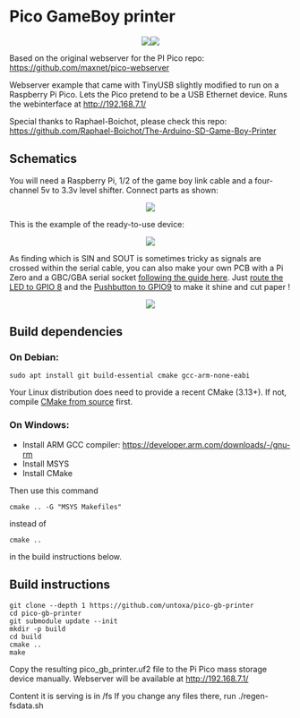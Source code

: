 # Pico GameBoy printer

<p align="center">
   <img src="https://github.com/untoxa/pico-gb-printer/blob/main/screenshot.png?raw=true"/><img src="https://github.com/untoxa/pico-gb-printer/blob/main/usage.png?raw=true"/>
</p>

Based on the original webserver for the PI Pico repo: https://github.com/maxnet/pico-webserver

Webserver example that came with TinyUSB slightly modified to run on a Raspberry Pi Pico.
Lets the Pico pretend to be a USB Ethernet device. Runs the webinterface at http://192.168.7.1/

Special thanks to Raphael-Boichot, please check this repo: https://github.com/Raphael-Boichot/The-Arduino-SD-Game-Boy-Printer

## Schematics

You will need a Raspberry Pi, 1/2 of the game boy link cable and a four-channel 5v to 3.3v level shifter. Connect parts as shown:

<p align="center">
  <img src="https://github.com/untoxa/pico-gb-printer/blob/main/schematics.png?raw=true"/>
</p>

This is the example of the ready-to-use device:

<p align="center">
  <img src="https://github.com/untoxa/pico-gb-printer/blob/main/device.jpg?raw=true"/>
</p>

As finding which is SIN and SOUT is sometimes tricky as signals are crossed within the serial cable, you can also make your own PCB with a Pi Zero and a GBC/GBA serial socket [following the guide here](https://github.com/Raphael-Boichot/Collection-of-PCB-for-Game-Boy-Printer-Emulators). Just [route the LED to GPIO 8](https://github.com/Raphael-Boichot/pico-gb-printer/blob/c10a31e7458818ecd8ce3af9a09c53344a659cd4/include/globals.h#L8C33-L8C35) and the [Pushbutton to GPIO9](https://github.com/Raphael-Boichot/pico-gb-printer/blob/c10a31e7458818ecd8ce3af9a09c53344a659cd4/include/globals.h#L21) to make it shine and cut paper !

<p align="center">
  <img src="https://github.com/Raphael-Boichot/pico-gb-printer/blob/main/PCB.png?raw=true"/>
</p>

## Build dependencies

### On Debian:

```
sudo apt install git build-essential cmake gcc-arm-none-eabi
```

Your Linux distribution does need to provide a recent CMake (3.13+).
If not, compile [CMake from source](https://cmake.org/download/#latest) first.

### On Windows:

- Install ARM GCC compiler: https://developer.arm.com/downloads/-/gnu-rm
- Install MSYS
- Install CMake

Then use this command 
```
cmake .. -G "MSYS Makefiles"
```

instead of
```
cmake ..
```
in the build instructions below.

## Build instructions

```
git clone --depth 1 https://github.com/untoxa/pico-gb-printer
cd pico-gb-printer
git submodule update --init
mkdir -p build
cd build
cmake ..
make
```

Copy the resulting pico_gb_printer.uf2 file to the Pi Pico mass storage device manually.
Webserver will be available at http://192.168.7.1/

Content it is serving is in /fs
If you change any files there, run ./regen-fsdata.sh
